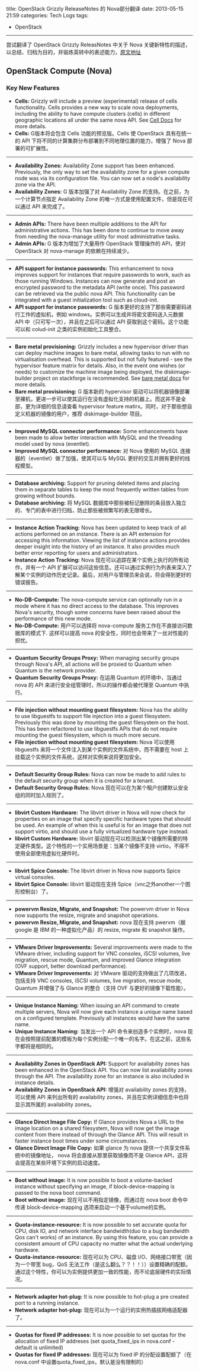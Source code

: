title: OpenStack Grizzly ReleaseNotes 的 Nova部分翻译
date: 2013-05-15 21:59
categories: Tech Logs
tags:
- OpenStack
---

尝试翻译了 OpenStack Grizzly ReleasNotes 中关于 Nova 关键新特性的描述，以总结、归档为目的，并锻炼英转中的表述能力，[原文地址](https://wiki.openstack.org/wiki/ReleaseNotes/Grizzly)

## OpenStack Compute (Nova)

### Key New Features

-	**Cells:** Grizzly will include a preview (experimental) release of cells functionality. Cells provides a new way to scale nova deployments, including the ability to have compute clusters (cells) in different geographic locations all under the same nova API. See [Cell Docs](http://docs.openstack.org/trunk/openstack-compute/admin/content/ch_cells.html) for more details.
-	**Cells:** G版本将会包含 Cells 功能的预览版。Cells 使 OpenStack 具有在统一的 API 下将不同的计算集群分布部署到不同地理位置的能力，增强了 Nova 部署的可扩展性。

---

-	**Availability Zones:** Availability Zone support has been enhanced. Previously, the only way to set the availability zone for a given compute node was via its configuration file. You can now set a node's availability zone via the API.
-	**Availability Zones:** G 版本加强了对 Availability Zone 的支持。在之前，为一个计算节点指定 Availability Zone 的唯一方式是使用配置文件，但是现在可以通过 API 来完成了。

---

-	**Admin APIs:** There have been multiple additions to the API for administrative actions. This has been done to continue to move away from needing the nova-manage utility for most administrative tasks.
-	**Admin APIs:** G 版本为增加了大量用作 OpenStack 管理操作的 API，使对 OpenStack 对 nova-manage 的依赖在持续减少。

---

-	**API support for instance passwords:** This enhancement to nova improves support for instances that require passwords to work, such as those running Windows. Instances can now generate and post an encrypted password to the metadata API (write once). This password can be retrieved via the public nova API. This functionality can be integrated with a guest initialization tool such as cloud-init.
-	**API support for instance passwords:** G 版本更好的支持了那些需要密码进行工作的虚拟机，例如 windows。实例可以生成并将密文密码送入元数据 API 中（只可写一次），并且在之后可以通过 API 获取到这个密码。这个功能可以和 colud-init 之类的实例初始化工具整合。

---

-	**Bare metal provisioning:** Grizzly includes a new hypervisor driver than can deploy machine images to bare metal, allowing tasks to run with no virtualisation overhead. This is supported but not fully featured - see the hypervisor feature matrix for details. Also, in the event one wishes (or needs) to customize the machine image being deployed, the diskimage-builder project on stackforge is recommended. See [bare metal docs](https://wiki.openstack.org/wiki/Baremetal) for more details.
-	**Bare metal provisioning:** G 版本新的 hypervisor 驱动可以将机器镜像部署至裸机，更进一步可以使其运行在没有虚拟化支持的机器上。而这并不是全部，更为详细的信息请查看 hypervisor feature matirx。同时，对于那些想自定义机器的镜像的用户，推荐 diskimage-builder 项目。

---

-	**Improved MySQL connector performance:** Some enhancements have been made to allow better interaction with MySQL and the threading model used by nova (eventlet).
-	**Improved MySQL connector performance:** 对 Nova 使用的 MySQL 连接器的（eventlet）做了加强，使其可以与 MySQL 更好的交互并拥有更好的线程模型。

---

-	**Database archiving:** Support for pruning deleted items and placing them in separate tables to keep the most frequently written tables from growing without bounds.
-	**Database archiving:** 将 MySQL 数据库中那些被标记删除的条目放入独立的、专门的表中进行归档，防止那些被频繁写的表无限增长。

---

-	**Instance Action Tracking:** Nova has been updated to keep track of all actions performed on an instance. There is an API extension for accessing this information. Viewing the list of instance actions provides deeper insight into the history of an instance. It also provides much better error reporting for users and administrators.
-	**Instance Action Tracking:** Nova 现在可以追踪在某个实例上执行的所有动作，并有一个 API 扩展可以访问这些信息。还可以通过实例行为列表来深入了解某个实例的动作历史记录。最后，对用户与管理员来会说，将会得到更好的错误报告。

---

-	**No-DB-Compute:** The nova-compute service can optionally run in a mode where it has no direct access to the database. This improves Nova's security, though some concerns have been raised about the performance of this new mode.
-	**No-DB-Compute:** 用户可以选择将 nova-compute 服务工作在不直接访问数据库的模式下. 这样可以提高 nova 的安全性，同时也会带来了一丝对性能的担忧。

---

-	**Quantum Security Groups Proxy:** When managing security groups through Nova's API, all actions will be proxied to Quantum when Quantum is the network provider.
-	**Quantum Security Groups Proxy:** 在运用 Quantum 的环境中，当通过 nova 的 API 来进行安全组管理时，所以的操作都会被代理至 Quantum 中执行。

---

-	**File injection without mounting guest filesystem:** Nova has the ability to use libguestfs to support file injection into a guest filesystem. Previously this was done by mounting the guest filesystem on the host. This has been refactored to use libguestfs APIs that do not require mounting the guest filesystem, which is much more secure.
-	**File injection without mounting guest filesystem:** Nova 可以使用 libguestfs 来将一个文件注入到某个实例的文件系统中，而不需要在 host 上挂载这个实例的文件系统，这样对实例来说将更加安全。

---

-	**Default Security Group Rules:** Nova can now be made to add rules to the default security group when it is created for a tenant.
-	**Default Security Group Rules:** Nova 现在可以在为某个租户创建默认安全组的同时加入规则了。

---

-	**libvirt Custom Hardware:** The libvirt driver in Nova will now check for properties on an image that specify specific hardware types that should be used. An example of when this is useful is for an image that does not support virtio, and should use a fully virtualized hardware type instead.
-	**libvirt Custom Hardware:** libvirt 驱动现在可以检测出某个镜像所需要的特定硬件类型。这个特性的一个实用场景是：当某个镜像不支持 virtio，不得不使用全部使用虚拟化硬件时。

---

-	**libvirt Spice Console:** The libvirt driver in Nova now supports Spice virtual consoles.
-	**libvirt Spice Console:** libvirt 驱动现在支持 Spice（vnc之外another一个图形控制台）了。

---

-	**powervm Resize, Migrate, and Snapshot:** The powervm driver in Nova now supports the resize, migrate and snapshot operations.
-	**powervm Resize, Migrate, and Snapshot:** nova 现在支持 pwervm（据 google 是 IBM 的一种虚拟化产品）的 resize, migrate 和 snapshot 操作。

---

-	**VMware Driver Improvements:** Several improvements were made to the VMware driver, including support for VNC consoles, iSCSI volumes, live migration, rescue mode, Quantum, and improved Glance integration (OVF support, better download performance).
-	**VMware Driver Improvements:** 对 VMware 驱动的支持做出了几项改进，包括支持 VNC consoles, iSCSI volumes, live migration, rescue mode, Quantum 并增强了与 Glance 的整合（支持 OVF 与更好的镜像下载性能）。

---

-	**Unique Instance Naming:** When issuing an API command to create multiple servers, Nova will now give each instance a unique name based on a configured template. Previously all instances would have the same name.
-	**Unique Instance Naming:** 当发出一个 API 命令来创造多个实例时，nova 现在会按照提前配置的模板为每个实例分配一个唯一的名字。在这之前，这些名字都将是相同的。

---

-	**Availability Zones in OpenStack API:** Support for availability zones has been enhanced in the OpenStack API. You can now list availability zones through the API. The availability zone for an instance is also included in instance details.
-	**Availability Zones in OpenStack API:** 增强对 availability zones 的支持，可以使用 API 来列出所有的 availability zones，并且在实例详细信息中也将显示其所属的 availability zones。

---

-	**Glance Direct Image File Copy:** If Glance provides Nova a URL to the image location on a shared filesystem, Nova will now get the image content from there instead of through the Glance API. This will result in faster instance boot times under some circumstances.
-	**Glance Direct Image File Copy:** 如果 glance 为 nova 提供一个共享文件系统中的镜像地址， nova 将会直接从那里获取镜像而不是 Glance API，这将会提高在某些环境下实例的启动速度。

---

-	**Boot without image:** It is now possible to boot a volume-backed instance without specifying an image, if block-device-mapping is passed to the nova boot command.
-	**Boot without image:** 现在可以不用指定镜像，而通过在 nova boot 命令中传递 block-device-mapping 选项来启动一个基于volume的实例。

---

-	**Quota-instance-resource:** It is now possible to set accurate quota for CPU, disk IO, and network interface bandwidth(duo to a bug bandwidth Qos can't works) of an instance. By using this feature, you can provide a consistent amount of CPU capacity no matter what the actual underlying hardware.
-	**Quota-instance-resource:** 现在可以为 CPU、磁盘 I/O、网络接口带宽（因为一个带宽 bug，QoS 无法工作（是这么翻么？？！！））设置精确的配额。通过这个特性，你可以为实例提供更加一致的性能，而不论底层硬件的实际情况。

---

-	**Network adapter hot-plug:** It is now possible to hot-plug a pre created port to a running instance.
-	**Network adapter hot-plug:** 现在可以为一个运行的实例热插拔网络适配器了。

---

-	**Quotas for fixed IP addresses:** It is now possible to set quotas for the allocation of fixed IP addreses (set quota_fixed_ips in nova.conf - default is unlimited)
-	**Quotas for fixed IP addresses:** 现在可以为 fixed IP 的分配设置配额了（在 nova.conf 中设置quota_fixed_ips，默认是没有限制的）
